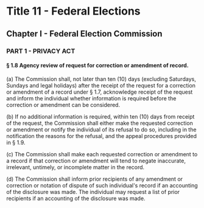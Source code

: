 
# Title 11 - Federal Elections
## Chapter I - Federal Election Commission
### PART 1 - PRIVACY ACT
#### § 1.8 Agency review of request for correction or amendment of record.

(a) The Commission shall, not later than ten (10) days (excluding Saturdays, Sundays and legal holidays) after the receipt of the request for a correction or amendment of a record under § 1.7, acknowledge receipt of the request and inform the individual whether information is required before the correction or amendment can be considered.

(b) If no additional information is required, within ten (10) days from receipt of the request, the Commission shall either make the requested correction or amendment or notify the individual of its refusal to do so, including in the notification the reasons for the refusal, and the appeal procedures provided in § 1.9.

(c) The Commission shall make each requested correction or amendment to a record if that correction or amendment will tend to negate inaccurate, irrelevant, untimely, or incomplete matter in the record.

(d) The Commission shall inform prior recipients of any amendment or correction or notation of dispute of such individual's record if an accounting of the disclosure was made. The individual may request a list of prior recipients if an accounting of the disclosure was made.
